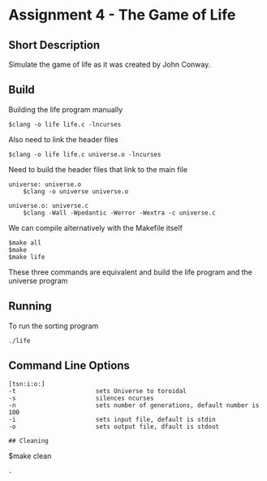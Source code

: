 # Assignment 4 - The Game of Life

## Short Description

Simulate the game of life as it was created by John Conway.

## Build
Building the life program manually
```
$clang -o life life.c -lncurses
```
Also need to link the header files
```
$clang -o life life.c universe.o -lncurses
```
Need to build the header files that link to the main file
```
universe: universe.o
	$clang -o universe universe.o

universe.o: universe.c
	$clang -Wall -Wpedantic -Werror -Wextra -c universe.c
```
We can compile alternatively with the Makefile itself
```
$make all
$make
$make life
```
These three commands are equivalent and build the life program and the universe program

## Running
To run the sorting program
```
./life
```

## Command Line Options
```
[tsn:i:o:]
-t                      sets Universe to toroidal
-s                      silences ncurses
-n                      sets number of generations, default number is 100
-i                      sets input file, default is stdin
-o                      sets output file, dfault is stdout

## Cleaning
```
$make clean
```
.
